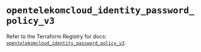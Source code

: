 # `opentelekomcloud_identity_password_policy_v3`

Refer to the Terraform Registry for docs: [`opentelekomcloud_identity_password_policy_v3`](https://registry.terraform.io/providers/opentelekomcloud/opentelekomcloud/1.36.17/docs/resources/identity_password_policy_v3).
